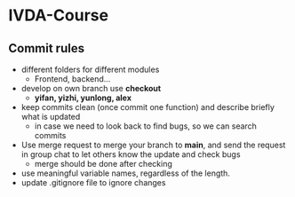 # IVDA-Course

## Commit rules

- different folders for different modules
  - Frontend, backend...
- develop on own branch use **checkout**
  -  **yifan, yizhi, yunlong, alex**
- keep commits clean (once commit one function) and describe briefly what is updated
  - in case we need to look back to find bugs, so we can search commits
- Use merge request to merge your branch to **main**, and send the request  in group chat to let others know the update and check bugs
  - merge should be done after checking
- use meaningful variable names, regardless of the length.
- update .gitignore file to ignore changes

